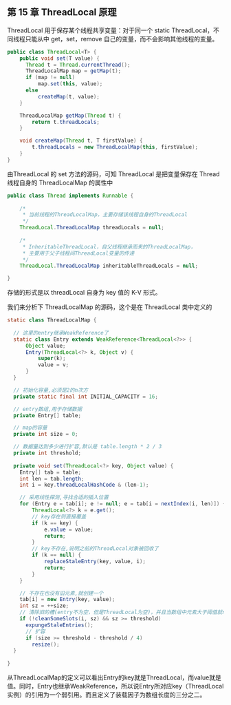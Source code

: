 ## 第 15 章 ThreadLocal 原理

ThreadLocal 用于保存某个线程共享变量：对于同一个 static ThreadLocal，不同线程只能从中 get，set，remove 自己的变量，而不会影响其他线程的变量。

```java
public class ThreadLocal<T> {
    public void set(T value) {
      Thread t = Thread.currentThread();
      ThreadLocalMap map = getMap(t);
      if (map != null)
          map.set(this, value);
      else
          createMap(t, value);
    }

    ThreadLocalMap getMap(Thread t) {
        return t.threadLocals;
    }

    void createMap(Thread t, T firstValue) {
        t.threadLocals = new ThreadLocalMap(this, firstValue);
    }
}
```

由ThreadLocal 的 set 方法的源码，可知 ThreadLocal 是把变量保存在 Thread 线程自身的 ThreadLocalMap 的属性中

```java
public class Thread implements Runnable {
    
  	/* 
     * 当前线程的ThreadLocalMap，主要存储该线程自身的ThreadLocal
     */
    ThreadLocal.ThreadLocalMap threadLocals = null;
  
  	/*
     * InheritableThreadLocal，自父线程继承而来的ThreadLocalMap，
     * 主要用于父子线程间ThreadLocal变量的传递
     */
    ThreadLocal.ThreadLocalMap inheritableThreadLocals = null;

}
```

存储的形式是以 threadLocal 自身为 key 值的 K-V 形式。

我们来分析下 ThreadLocalMap 的源码，这个是在 ThreadLocal 类中定义的

```java
static class ThreadLocalMap {
  
  // 这里的entry继承WeakReference了
  static class Entry extends WeakReference<ThreadLocal<?>> {
      Object value;
      Entry(ThreadLocal<?> k, Object v) {
          super(k);
          value = v;
      }
  }

  // 初始化容量,必须是2的n次方
  private static final int INITIAL_CAPACITY = 16;

  // entry数组,用于存储数据
  private Entry[] table;

  // map的容量
  private int size = 0;

  // 数据量达到多少进行扩容,默认是 table.length * 2 / 3
  private int threshold;
  
  private void set(ThreadLocal<?> key, Object value) {
    Entry[] tab = table;
    int len = tab.length;
    int i = key.threadLocalHashCode & (len-1);

    // 采用线性探测,寻找合适的插入位置
    for (Entry e = tab[i]; e != null; e = tab[i = nextIndex(i, len)]) {
        ThreadLocal<?> k = e.get();
        // key存在则直接覆盖
        if (k == key) {
            e.value = value;
            return;
        }
        // key不存在,说明之前的ThreadLocal对象被回收了
        if (k == null) {
            replaceStaleEntry(key, value, i);
            return;
        }
    }

    // 不存在也没有旧元素,就创建一个
    tab[i] = new Entry(key, value);
    int sz = ++size;
    // 清除旧的槽(entry不为空，但是ThreadLocal为空)，并且当数组中元素大于阈值就rehash
    if (!cleanSomeSlots(i, sz) && sz >= threshold)
      expungeStaleEntries();
      // 扩容
      if (size >= threshold - threshold / 4)
        resize();
  }
  
}
```

从ThreadLocalMap的定义可以看出Entry的key就是ThreadLocal，而value就是值。同时，Entry也继承WeakReference，所以说Entry所对应key（ThreadLocal实例）的引用为一个弱引用。而且定义了装载因子为数组长度的三分之二。

